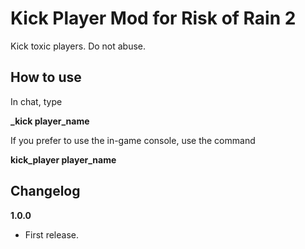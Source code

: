 # Kick Player Mod for Risk of Rain 2

Kick toxic players. Do not abuse.

## How to use
In chat, type

**_kick player_name**
  
If you prefer to use the in-game console, use the command

**kick_player player_name**

## Changelog

**1.0.0**

* First release.
